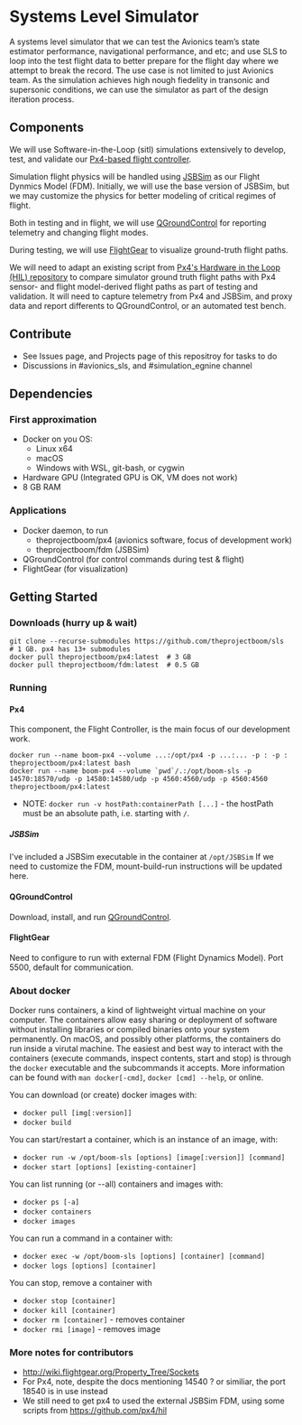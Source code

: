 # Systems Level Simulator

A systems level simulator that we can test the Avionics team’s state estimator 
performance, navigational performance, and etc; and use SLS to loop into the test flight data 
to better prepare for the flight day where we attempt to break the record. The use case is 
not limited to just Avionics team. As the simulation achieves high nough fiedelity in transonic 
and supersonic conditions, we can use the simulator as part of the design iteration process.

## Components
We will use Software-in-the-Loop (sitl) simulations extensively to develop, test, and validate our
[Px4-based flight controller](https://px4.io/).

Simulation flight physics will be handled using [JSBSim](https://github.com/JSBSim-Team/jsbsim) as
our Flight Dynmics Model (FDM). Initially, we will use the base version of JSBSim, but we may
customize the physics for better modeling of critical regimes of flight.

Both in testing and in flight, we will use [QGroundControl](http://qgroundcontrol.com/) for
reporting telemetry and changing flight modes.

During testing, we will use [FlightGear](https://www.flightgear.org) to visualize ground-truth
flight paths.

We will need to adapt an existing script from [Px4's Hardware in the Loop (HIL)
repository](gh/px4/hil) to compare simulator ground truth flight paths with Px4 sensor- and flight
model-derived flight paths as part of testing and validation. It will need to capture telemetry from
Px4 and JSBSim, and proxy data and report differents to QGroundControl, or an automated test bench.

## Contribute
* See Issues page, and Projects page of this repositroy for tasks to do
* Discussions in #avionics_sls, and #simulation_egnine channel

## Dependencies
### First approximation
* Docker on you OS:
  * Linux x64
  * macOS
  * Windows with WSL, git-bash, or cygwin
* Hardware GPU (Integrated GPU is OK, VM does not work)
* 8 GB RAM

### Applications
* Docker daemon, to run
  * theprojectboom/px4 (avionics software, focus of development work)
  * theprojectboom/fdm (JSBSim)
* QGroundControl (for control commands during test & flight)
* FlightGear (for visualization)

## Getting Started
### Downloads (hurry up & wait)
```
git clone --recurse-submodules https://github.com/theprojectboom/sls  # 1 GB. px4 has 13+ submodules
docker pull theprojectboom/px4:latest  # 3 GB
docker pull theprojectboom/fdm:latest  # 0.5 GB
```

### Running
#### Px4
This component, the Flight Controller, is the main focus of our development work.
```
docker run --name boom-px4 --volume ...:/opt/px4 -p ...:... -p : -p :  theprojectboom/px4:latest bash
docker run --name boom-px4 --volume `pwd`/.:/opt/boom-sls -p 14570:18570/udp -p 14580:14580/udp -p 4560:4560/udp -p 4560:4560 theprojectboom/px4:latest
```
* NOTE: `docker run -v hostPath:containerPath [...]` - the hostPath must be an absolute path, i.e.
  starting with `/`.
##### JSBSim
I've included a JSBSim executable in the container at `/opt/JSBSim`
If we need to customize the FDM, mount-build-run instructions will be updated here.
#### QGroundControl
Download, install, and run [QGroundControl](http://qgroundcontrol.com/).
#### FlightGear

Need to configure to run with external FDM (Flight Dynamics Model).
Port 5500, default for communication.


### About docker
Docker runs containers, a kind of lightweight virtual machine on your computer. The containers allow
easy sharing or deployment of software without installing libraries or compiled binaries onto your
system permanently. On macOS, and possibly other platforms, the containers do run inside a virutal
machine. The easiest and best way to interact with the containers (execute commands, inspect
contents, start and stop) is through the `docker` executable and the subcommands it accepts. More
information can be found with `man docker[-cmd]`, `docker [cmd] --help`, or online.

You can download (or create) docker images with:
* `docker pull [img[:version]]`
* `docker build`

You can start/restart a container, which is an instance of an image, with:
* `docker run -w /opt/boom-sls [options] [image[:version]] [command]`
* `docker start [options] [existing-container]`

You can list running (or --all) containers and images with:
* `docker ps [-a]`
* `docker containers`
* `docker images`

You can run a command in a container with:
* `docker exec -w /opt/boom-sls [options] [container] [command]`
* `docker logs [options] [container]`

You can stop, remove a container with
* `docker stop [container]`
* `docker kill [container]`
* `docker rm [container]` - removes container
* `docker rmi [image]` - removes image

### More notes for contributors
* http://wiki.flightgear.org/Property_Tree/Sockets
* For Px4, note, despite the docs mentioning 14540 ? or similiar, the port 18540 is in use instead
* We still need to get px4 to used the external JSBSim FDM, using some scripts from https://github.com/px4/hil 
